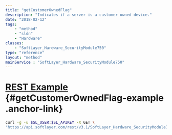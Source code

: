 ```yaml
---
title: "getCustomerOwnedFlag"
description: "Indicates if a server is a customer owned device."
date: "2018-02-12"
tags:
    - "method"
    - "sldn"
    - "Hardware"
classes:
    - "SoftLayer_Hardware_SecurityModule750"
type: "reference"
layout: "method"
mainService : "SoftLayer_Hardware_SecurityModule750"
---
```


# [REST Example](#getCustomerOwnedFlag-example) <a href="/article/rest/"><i class="fas fa-question"></i></a> {#getCustomerOwnedFlag-example .anchor-link} 
```bash
curl -g -u $SL_USER:$SL_APIKEY -X GET \
'https://api.softlayer.com/rest/v3.1/SoftLayer_Hardware_SecurityModule750/{SoftLayer_Hardware_SecurityModule750ID}/getCustomerOwnedFlag'
```
